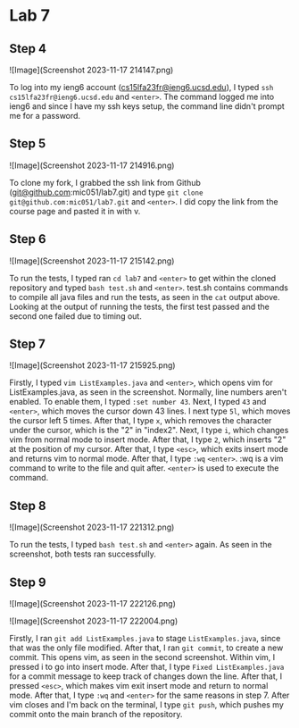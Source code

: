 # Lab 7

## Step 4

![Image](Screenshot 2023-11-17 214147.png)

To log into my ieng6 account (cs15lfa23fr@ieng6.ucsd.edu), I typed `ssh cs15lfa23fr@ieng6.ucsd.edu` and `<enter>`. The command logged me into ieng6 and since I have my ssh keys setup, the command line didn't prompt me for a password.

## Step 5

![Image](Screenshot 2023-11-17 214916.png)

To clone my fork, I grabbed the ssh link from Github (git@github.com:mic051/lab7.git) and type `git clone git@github.com:mic051/lab7.git` and `<enter>`. I did copy the link from the course page and pasted it in with <ctrl> v.

## Step 6

![Image](Screenshot 2023-11-17 215142.png)

To run the tests, I typed ran `cd lab7` and `<enter>` to get within the cloned repository and typed `bash test.sh` and `<enter>`. test.sh contains commands to compile all java files and run the tests, as seen in the `cat` output above. Looking at the output of running the tests, the first test passed and the second one failed due to timing out.

## Step 7

![Image](Screenshot 2023-11-17 215925.png)

Firstly, I typed `vim ListExamples.java` and `<enter>`, which opens vim for ListExamples.java, as seen in the screenshot. Normally, line numbers aren't enabled. To enable them, I typed `:set number 43`. Next, I typed `43` and `<enter>`, which moves the cursor down 43 lines. I next type `5l`, which moves the cursor left 5 times. After that, I type `x`, which removes the character under the cursor, which is the "2" in "index2". Next, I type `i`, which changes vim from normal mode to insert mode. After that, I type `2`, which inserts "2" at the position of my cursor. After that, I type `<esc>`, which exits insert mode and returns vim to normal mode. After that, I type `:wq` `<enter>`. :wq is a vim command to write to the file and quit after. `<enter>` is used to execute the command.

## Step 8

![Image](Screenshot 2023-11-17 221312.png)

To run the tests, I typed `bash test.sh` and `<enter>` again. As seen in the screenshot, both tests ran successfully.

## Step 9

![Image](Screenshot 2023-11-17 222126.png)

![Image](Screenshot 2023-11-17 222004.png)

Firstly, I ran `git add ListExamples.java` to stage `ListExamples.java`, since that was the only file modified. After that, I ran `git commit`, to create a new commit. This opens vim, as seen in the second screenshot. Within vim, I pressed i to go into insert mode. After that, I type `Fixed ListExamples.java` for a commit message to keep track of changes down the line. After that, I pressed `<esc>`, which makes vim exit insert mode and return to normal mode. After that, I type `:wq` and `<enter>` for the same reasons in step 7. After vim closes and I'm back on the terminal, I type `git push`, which pushes my commit onto the main branch of the repository.
